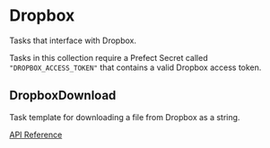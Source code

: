 # Dropbox

Tasks that interface with Dropbox.

Tasks in this collection require a Prefect Secret called `"DROPBOX_ACCESS_TOKEN"` that contains
a valid Dropbox access token.

## DropboxDownload <Badge text="task"/>

Task template for downloading a file from Dropbox as a string.

[API Reference](/api/latest/tasks/dropbox.html#prefect-tasks-dropbox-dropbox-dropboxdownload)
